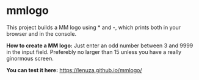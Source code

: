# mmlogo

This project builds a MM logo using * and -, which prints both in your browser and in the console.

__How to create a MM logo:__
Just enter an odd number between 3 and 9999 in the input field.
Preferebly no larger than 15 unless you have a really ginormous screen.

__You can test it here:__ https://lenuza.github.io/mmlogo/

